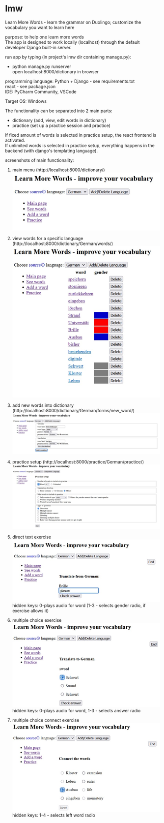 # lmw
Learn More Words - learn the grammar on Duolingo; customize the vocabulary you want to learn here

purpose: to help one learn more words  
The app is designed to work locally (localhost) through the default developer Django built-in server.  

run app by typing (in project's lmw dir containing manage.py):  
- python manage.py runserver  
open localhost:8000/dictionary in browser

programming language: Python + Django - see requirements.txt  
react - see package.json  
IDE: PyCharm Community, VSCode  

Target OS: Windows  

The functionality can be separated into 2 main parts:
- dictionary (add, view, edit words in dictionary)  
- practice (set up a practice session and practice)  

If fixed amount of words is selected in practice setup, the react frontend is activated.  
If unlimited words is selected in practice setup, everything happens in the backend (with django's templating language).  

screenshots of main functionality:
1. main menu (http://localhost:8000/dictionary/)
![alt text](https://github.com/atanas3angelov/lmw/blob/main/index.jpg?raw=true)

2. view words for a specific language (http://localhost:8000/dictionary/German/words/)
![alt text](https://github.com/atanas3angelov/lmw/blob/main/words_for_specific_lang.jpg?raw=true)

3. add new words into dictionary (http://localhost:8000/dictionary/German/forms/new_word/)
![alt text](https://github.com/atanas3angelov/lmw/blob/main/adding_new_word.jpg?raw=true)

4. practice setup (http://localhost:8000/practice/German/practice/)
![alt text](https://github.com/atanas3angelov/lmw/blob/main/practice_setup.jpg?raw=true)

5. direct text exercise
![alt text](https://github.com/atanas3angelov/lmw/blob/main/direct_text.jpg?raw=true)  
hidden keys: 0-plays audio for word (1-3 - selects gender radio, if exercise allows it)  

6. multiple choice exercise
![alt text](https://github.com/atanas3angelov/lmw/blob/main/multiple_choice.jpg?raw=true)  
hidden keys: 0-plays audio for word, 1-3 - selects answer radio  

7. multiple choice connect exercise
![alt text](https://github.com/atanas3angelov/lmw/blob/main/multi_choice_connect.jpg?raw=true)  
hidden keys: 1-4 - selects left word radio  

